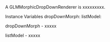 A GLMMorphicDropDownRenderer is xxxxxxxxx.Instance Variables	dropDownMorph:		<Object>	listModel:		<Object>dropDownMorph	- xxxxxlistModel	- xxxxx